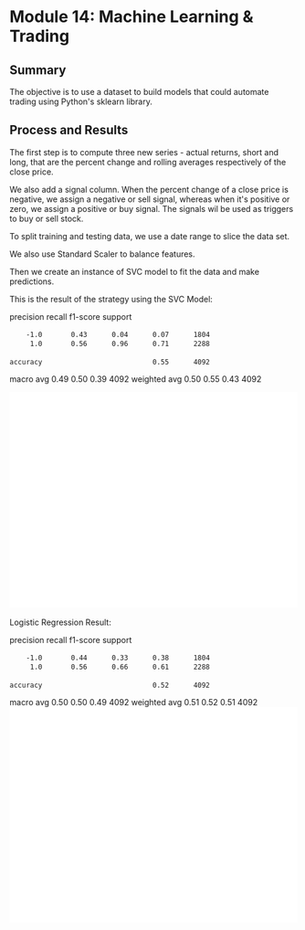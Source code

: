 # Module 14: Machine Learning & Trading

## Summary

The objective is to use a dataset to build models that could automate trading using Python's sklearn library.

## Process and Results

The first step is to compute three new series - actual returns, short and long, that are the percent change and rolling averages respectively of the close price. 

We also add a signal column. When the percent change of a close price is negative, we assign a negative or sell signal, whereas when it's positive or zero, we assign a positive or buy signal. The signals wil be used as triggers to buy or sell stock.

To split training and testing data, we use a date range to slice the data set.

We also use Standard Scaler to balance features.

Then we create an instance of SVC model to fit the data and make predictions.

This is the result of the strategy using the SVC Model:

  precision    recall  f1-score   support

        -1.0       0.43      0.04      0.07      1804
         1.0       0.56      0.96      0.71      2288

    accuracy                           0.55      4092
   macro avg       0.49      0.50      0.39      4092
weighted avg       0.50      0.55      0.43      4092

![SVC](./Resources/svc_strategy.png)

Logistic Regression Result:

precision    recall  f1-score   support

        -1.0       0.44      0.33      0.38      1804
         1.0       0.56      0.66      0.61      2288

    accuracy                           0.52      4092
   macro avg       0.50      0.50      0.49      4092
weighted avg       0.51      0.52      0.51      4092
![Logistic Regression](./Resources/logistic_regression_strategy.png)


